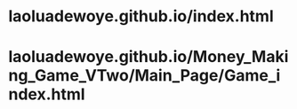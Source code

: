 # laoluadewoye.github.io/index.html
# laoluadewoye.github.io/Money_Making_Game_VTwo/Main_Page/Game_index.html
